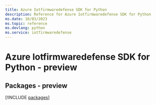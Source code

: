 ```yaml
---
title: Azure Iotfirmwaredefense SDK for Python
description: Reference for Azure Iotfirmwaredefense SDK for Python
ms.date: 10/03/2023
ms.topic: reference
ms.devlang: python
ms.service: iotfirmwaredefense
---
```

# Azure Iotfirmwaredefense SDK for Python - preview
## Packages - preview
[!INCLUDE [packages](iotfirmwaredefense-index.md)]